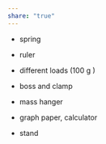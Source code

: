 ```yaml
---  
share: "true"  
---  
```

  
- spring  
  
- ruler  
  
- different loads (100 g )  
  
- boss and clamp  
  
- mass hanger  
  
- graph paper, calculator  
  
- stand